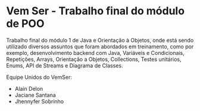# Vem Ser - Trabalho final do módulo de POO

Trabalho final do módulo 1 de Java e Orientação à Objetos, onde está sendo utilizado diversos assuntos que foram abordados em treinamento, como por exemplo, desenvolvimento backend com Java, Variáveis e Condicionais, Repetições, Arrays, Orientação a Objetos, Collections, Testes unitários, Enums, API de Streams e Diagrama de Classes.

Equipe Unidos do VemSer:
- Alain Delon
- Jaciane Santana
- Jhennyfer Sobrinho
